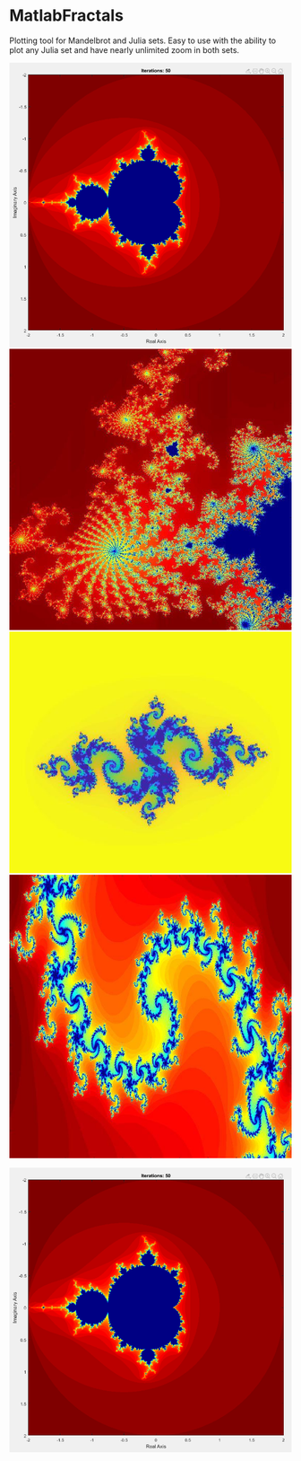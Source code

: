 # MatlabFractals
Plotting tool for Mandelbrot and Julia sets. Easy to use with the ability to plot any Julia set and have nearly unlimited zoom in both sets.

![Example 1](/Examples/ex4.png)
![Example 2](/Examples/ex2.jpg)
![Example 3](/Examples/ex3.jpg)
![Example 4](/Examples/ex1.jpg)

<p align='center'>
  <img src='/Examples/ex4.png'>
</p>
